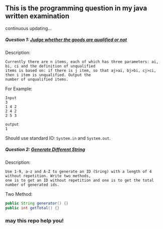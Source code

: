 This is the programming question in my java written examination
-----

continuous updating...

##### Question 1: [Judge whether the goods are qualified or not](./src/main/java/or/hjj/interview/TestQualifiedGood.java)
Description:

    Currently there are n items, each of which has three parameters: ai, bi, ci and the definition of unqualified 
    items is based on: if there is j item, so that aj>ai, bj>bi, cj>ci, then i item is unqualified. Output the 
    number of unqualified items. 
    
For Example:

    Input
    3
    1 4 2
    2 4 2
    2 5 3
    
    output
    1
    
Should use standard IO: `System.in` and `System.out`.
##### Question 2: [Generate Different String](./src/main/java/or/hjj/interview/CreatUniqueString.java)
Description:

    Use 1-9, a-z and A-Z to generate an ID (Sring) with a length of 4 without repetition. Write two methods, 
    one is to get an ID without repetition and one is to get the total number of generated ids.
    
Two Method:
```Java
public String generator() {}
public int getTotal() {}
```


### may this repo help you!
